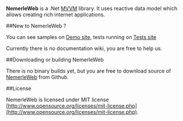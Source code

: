 **NemerleWeb** is a .Net [MVVM](http://en.wikipedia.org/wiki/Model_View_ViewModel) library.
It uses reactive data model which allows creating rich internet applications.

##New to NemerleWeb ?

You can see samples on [Demo site](nemerlewebsamples.apphb.com/), tests running on [Tests site](http://nemerlewebtests.apphb.com/)

Currently there is no documentation wiki, you are free to help us.

##Downloading or building NemerleWeb

There is no binary builds yet, but you are free to download source of [NemerleWeb](https://github.com/NemerleWeb/NemerleWeb) from Github.

##License

NemerleWeb is licensed under MIT license [http://www.opensource.org/licenses/mit-license.php](http://www.opensource.org/licenses/mit-license.php).
